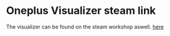 # Oneplus Visualizer steam link
The visualizer can be found on the steam workshop aswell. [here](https://steamcommunity.com/sharedfiles/filedetails/?id=2251089928)

